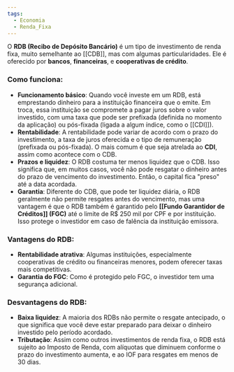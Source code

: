 ```yaml
---
tags:
  - Economia
  - Renda_Fixa
---
```

O **RDB (Recibo de Depósito Bancário)** é um tipo de investimento de renda fixa, muito semelhante ao [[CDB]], mas com algumas particularidades. Ele é oferecido por **bancos**, **financeiras**, e **cooperativas de crédito**.

### Como funciona:
- **Funcionamento básico**: Quando você investe em um RDB, está emprestando dinheiro para a instituição financeira que o emite. Em troca, essa instituição se compromete a pagar juros sobre o valor investido, com uma taxa que pode ser prefixada (definida no momento da aplicação) ou pós-fixada (ligada a algum índice, como o [[CDI]]).
- **Rentabilidade**: A rentabilidade pode variar de acordo com o prazo do investimento, a taxa de juros oferecida e o tipo de remuneração (prefixada ou pós-fixada). O mais comum é que seja atrelada ao **CDI**, assim como acontece com o CDB.
- **Prazos e liquidez**: O RDB costuma ter menos liquidez que o CDB. Isso significa que, em muitos casos, você não pode resgatar o dinheiro antes do prazo de vencimento do investimento. Então, o capital fica "preso" até a data acordada.
- **Garantia**: Diferente do CDB, que pode ter liquidez diária, o RDB geralmente não permite resgates antes do vencimento, mas uma vantagem é que o RDB também é garantido pelo **[[Fundo Garantidor de Créditos]] (FGC)** até o limite de R$ 250 mil por CPF e por instituição. Isso protege o investidor em caso de falência da instituição emissora.

### Vantagens do RDB:
- **Rentabilidade atrativa**: Algumas instituições, especialmente cooperativas de crédito ou financeiras menores, podem oferecer taxas mais competitivas.
- **Garantia do FGC**: Como é protegido pelo FGC, o investidor tem uma segurança adicional.  
### Desvantagens do RDB:
- **Baixa liquidez**: A maioria dos RDBs não permite o resgate antecipado, o que significa que você deve estar preparado para deixar o dinheiro investido pelo período acordado.
- **Tributação**: Assim como outros investimentos de renda fixa, o RDB está sujeito ao Imposto de Renda, com alíquotas que diminuem conforme o prazo do investimento aumenta, e ao IOF para resgates em menos de 30 dias.